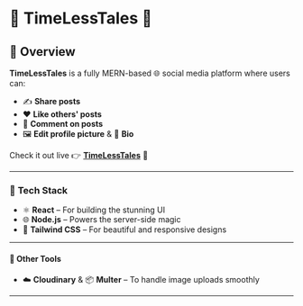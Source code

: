 # 🌟 **TimeLessTales** 🌟  

## 📝 **Overview**  
**TimeLessTales** is a fully MERN-based 🌐 social media platform where users can:  
- ✍️ **Share posts**  
- ❤️ **Like others' posts**  
- 💬 **Comment on posts**  
- 🖼️ **Edit profile picture** & 📝 **Bio**  

Check it out live 👉 **[TimeLessTales](https://time-less-tales.vercel.app/)** 🚀

---

### 🚀 **Tech Stack**  
- ⚛️ **React** – For building the stunning UI  
- 🌐 **Node.js** – Powers the server-side magic  
- 🎨 **Tailwind CSS** – For beautiful and responsive designs  

---

#### 🔧 **Other Tools**  
- ☁️ **Cloudinary** & 📦 **Multer** – To handle image uploads smoothly  

---
